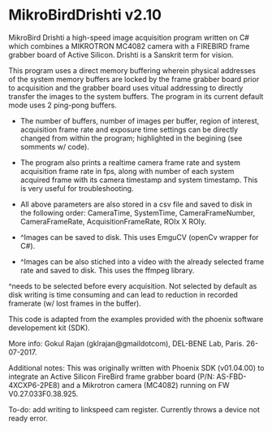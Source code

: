 # MikroBirdDrishti v2.10
MikroBird Drishti a high-speed image acquisition program written on C# which combines a MIKROTRON MC4082 camera 
with a FIREBIRD frame grabber board of Active Silicon. Drishti is a Sanskrit term for vision.

This program  uses a direct memory buffering wherein physical addresses of the system memory buffers are locked 
by the frame grabber board prior to acquisition and the grabber board uses vitual addressing to directly
transfer the images to the system buffers. The program in its current default mode uses 2 ping-pong buffers.

* The number of buffers, number of images per buffer, region of interest, acquisition frame rate and exposure time 
settings can be directly changed from within the program; highlighted in the begining (see somments w/ code).

* The program also prints a realtime camera frame rate and system acquisition frame rate in fps, along with number of each system acquired frame with its camera timestamp and system timestamp. This is very useful for troubleshooting.

* All above parameters are also stored in a csv file and saved to disk in the following order:  CameraTime, SystemTime, CameraFrameNumber, CameraFrameRate, AcquisitionFrameRate, ROIx X ROIy.

* ^Images can be saved to disk. This uses EmguCV (openCv wrapper for C#).

* ^Images can be also stiched into a video with the already selected frame rate and saved to disk. This uses the ffmpeg library.

^needs to be selected before every acquisition. Not selected by default as disk writing is time consuming and can lead to reduction in recorded framerate (w/ lost frames in the buffer).
        
This code is adapted from the examples provided with the phoenix software developement kit (SDK). 

More info: Gokul Rajan (gklrajan@gmaildotcom), DEL-BENE Lab, Paris. 26-07-2017.

Additional notes: This was originally written with Phoenix SDK (v01.04.00) to integrate an Active Silicon FireBird frame grabber board (P/N: AS-FBD-4XCXP6-2PE8) and a Mikrotron camera (MC4082) running on FW V0.27.033F0.38.925.

To-do: add writing to linkspeed cam register. Currently throws a device not ready error.
